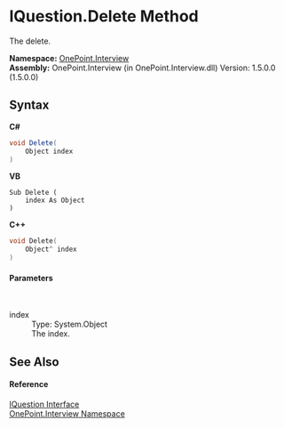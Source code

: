 # IQuestion.Delete Method 
 

The delete.

**Namespace:**&nbsp;<a href="N_OnePoint_Interview">OnePoint.Interview</a><br />**Assembly:**&nbsp;OnePoint.Interview (in OnePoint.Interview.dll) Version: 1.5.0.0 (1.5.0.0)

## Syntax

**C#**<br />
``` C#
void Delete(
	Object index
)
```

**VB**<br />
``` VB
Sub Delete ( 
	index As Object
)
```

**C++**<br />
``` C++
void Delete(
	Object^ index
)
```


#### Parameters
&nbsp;<dl><dt>index</dt><dd>Type: System.Object<br />The index.</dd></dl>

## See Also


#### Reference
<a href="T_OnePoint_Interview_IQuestion">IQuestion Interface</a><br /><a href="N_OnePoint_Interview">OnePoint.Interview Namespace</a><br />